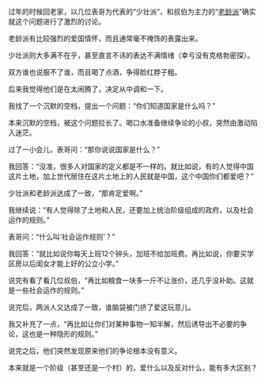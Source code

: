 过年的时候回老家，以几位表哥为代表的“少壮派”，和叔伯为主力的“[老龄派](https://www.zhihu.com/search?q=老龄派&search_source=Entity&hybrid_search_source=Entity&hybrid_search_extra={"sourceType"%3A"answer"%2C"sourceId"%3A2586011637})”确实就这个问题进行了激烈的讨论。

老龄派有比较强烈的爱国情怀，而且通常毫不掩饰的表露出来。

少壮派则大多满不在乎，甚至直言不讳的表达不满情绪（幸亏没有克格勃密探）。

双方谁也说服不了谁，而且喝了点酒，争得脸红脖子粗。



后来我觉得他们是在太闹腾了，决定从中调和一下。

我找了一个沉默的空档，提出一个问题：“你们知道国家是什么吗？”

本来沉默的空档，被这个问题拉长了。喝口水准备继续争论的小叔，突然由激动陷入迷茫。



过了一小会儿，表哥问：“那你说说国家是什么？”

我回答：“没准，很多人对国家的定义都是不一样的。就比如说，有的人觉得中国这片土地，加上世代居住在这片土地上的人民就是中国，这个中国你们都爱吧？”

少壮派和老龄派达成了一致，“那肯定爱啊。”



我继续说：“有人觉得除了土地和人民，还要加上统治阶级组成的政府，以及社会运作的规则。”

表哥问：“什么叫‘社会运作规则’？”

我回答：“就比如说你每天上班12个钟头，加班不给加班费。再比如说，你要买学区房以后闺女才能上好的公立小学。”

说完有看了看几位叔伯，“再比如粮食一块多一斤不让涨价，还几乎没补助。这就是一些社会运作的规则。”

说完后，两派人又达成了一致，谁脑袋被门挤了爱这玩意儿。



我又补充了一点，“再比如让你们对某种事物一知半解，然后诱导出不必要的争论，这也是一种隐形的规则。”



说完之后，他们突然发现原来他们的争论根本没有意义。

本来就是一个阶级（甚至还是一个村）的，爱什么以及反对什么，能有多大区别？